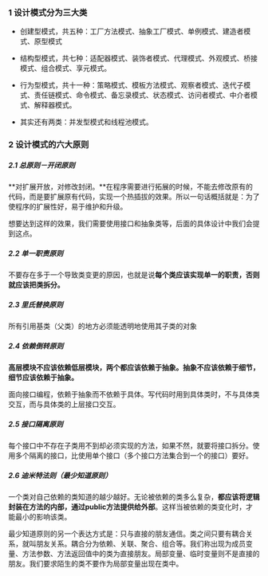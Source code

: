 ### 1 设计模式分为三大类

- 创建型模式，共五种：工厂方法模式、抽象工厂模式、单例模式、建造者模式、原型模式

- 结构型模式，共七种：适配器模式、装饰者模式、代理模式、外观模式、桥接模式、组合模式、享元模式。

- 行为型模式，共十一种：策略模式、模板方法模式、观察者模式、迭代子模式、责任链模式、命令模式、备忘录模式、状态模式、访问者模式、中介者模式、解释器模式。
- 其实还有两类：并发型模式和线程池模式。



### 2 设计模式的六大原则

##### 2.1 总原则－开闭原则

**对扩展开放，对修改封闭。**在程序需要进行拓展的时候，不能去修改原有的代码，而是要扩展原有代码，实现一个热插拔的效果。所以一句话概括就是：为了使程序的扩展性好，易于维护和升级。

想要达到这样的效果，我们需要使用接口和抽象类等，后面的具体设计中我们会提到这点。

 

##### 2.2 单一职责原则

不要存在多于一个导致类变更的原因，也就是说**每个类应该实现单一的职责，否则就应该把类拆分。**

 

##### 2.3 里氏替换原则

所有引用基类（父类）的地方必须能透明地使用其子类的对象

 

##### 2.4 依赖倒转原则

**高层模块不应该依赖低层模块，两个都应该依赖于抽象。抽象不应该依赖于细节，细节应该依赖于抽象。** 

面向接口编程，依赖于抽象而不依赖于具体。写代码时用到具体类时，不与具体类交互，而与具体类的上层接口交互。

 

##### 2.5 接口隔离原则

每个接口中不存在子类用不到却必须实现的方法，如果不然，就要将接口拆分。使用多个隔离的接口，比使用单个接口（多个接口方法集合到一个的接口）要好。

 

##### 2.6 迪米特法则（最少知道原则）

一个类对自己依赖的类知道的越少越好。无论被依赖的类多么复杂，**都应该将逻辑封装在方法的内部，通过public方法提供给外部**。这样当被依赖的类变化时，才能最小的影响该类。

最少知道原则的另一个表达方式是：只与直接的朋友通信。类之间只要有耦合关系，就叫朋友关系。耦合分为依赖、关联、聚合、组合等。我们称出现为成员变量、方法参数、方法返回值中的类为直接朋友。局部变量、临时变量则不是直接的朋友。我们要求陌生的类不要作为局部变量出现在类中。



